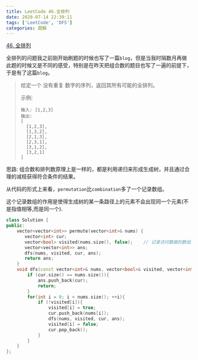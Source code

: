 ```yaml
---
title: LeetCode 46.全排列
date: 2020-07-14 22:39:11
tags: ['LeetCode', 'DFS']
categories: 题解
---
```


 [46. 全排列](https://leetcode-cn.com/problems/permutations/)

全排列的问题我之前刚开始刷题的时候也写了一篇`blog`，但是当我时隔数月再做此题的时候又是不同的感受，特别是在昨天把组合数的题目也写了一遍的前提下，于是有了这篇`blog`。

<!--more-->

> 给定一个 没有重复 数字的序列，返回其所有可能的全排列。
>
> 示例:
>
> ```
> 输入: [1,2,3]
> 输出:
> [
>   [1,2,3],
>   [1,3,2],
>   [2,1,3],
>   [2,3,1],
>   [3,1,2],
>   [3,2,1]
> ]
> ```

思路: 组合数和排列数原理上是一样的，都是利用递归来形成生成树，并且通过合理的减枝获得符合条件的结果。

从代码的形式上来看，`permutation`比`combination`多了一个记录数组。

这个记录数组的作用是使得生成树的某一条路径上的元素不会出现同一个元素(不是指值相等,而是同一个).

```C++
class Solution {
public:
    vector<vector<int>> permute(vector<int>& nums) {
       vector<int> cur;
       vector<bool> visited(nums.size(), false);    // 记录访问数据的数组
       vector<vector<int>> ans;
       dfs(nums, visited, cur, ans);
       return ans;
    }
    void dfs(const vector<int>& nums, vector<bool>& visited, vector<int>& cur, vector<vector<int>>& ans){
        if (cur.size() == nums.size()){
            ans.push_back(cur);
            return;
        }
        for(int i = 0; i < nums.size(); ++i){
            if (!visited[i]){
                visited[i] = true;
                cur.push_back(nums[i]);
                dfs(nums, visited, cur, ans);
                visited[i] = false;
                cur.pop_back();
            }
        }
    }
};
```

